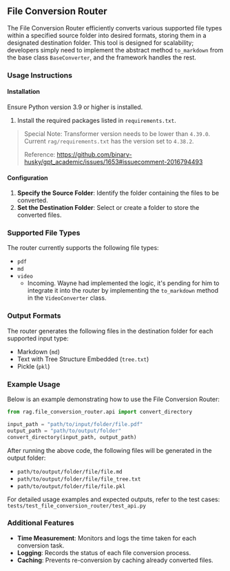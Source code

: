 ## File Conversion Router

The File Conversion Router efficiently converts various supported file types within a specified source folder into desired formats, storing them in a designated destination folder. This tool is designed for scalability; developers simply need to implement the abstract method `to_markdown` from the base class `BaseConverter`, and the framework handles the rest.

### Usage Instructions

#### Installation
Ensure Python version 3.9 or higher is installed.
1. Install the required packages listed in `requirements.txt`.
> Special Note: Transformer version needs to be lower than `4.39.0`. Current `rag/requirements.txt` has the version set to `4.38.2`.
> 
> Reference: https://github.com/binary-husky/gpt_academic/issues/1653#issuecomment-2016794493

#### Configuration
1. **Specify the Source Folder**: Identify the folder containing the files to be converted.
2. **Set the Destination Folder**: Select or create a folder to store the converted files.

### Supported File Types
The router currently supports the following file types:
- `pdf`
- `md`
- `video`
  - Incoming. Wayne had implemented the logic, it's pending for him to integrate it into the router by implementing the `to_markdown` method in the `VideoConverter` class.

### Output Formats
The router generates the following files in the destination folder for each supported input type:
- Markdown (`md`)
- Text with Tree Structure Embedded (`tree.txt`)
- Pickle (`pkl`)

### Example Usage
Below is an example demonstrating how to use the File Conversion Router:

```python
from rag.file_conversion_router.api import convert_directory

input_path = "path/to/input/folder/file.pdf"
output_path = "path/to/output/folder"
convert_directory(input_path, output_path)
```

After running the above code, the following files will be generated in the output folder:
- `path/to/output/folder/file/file.md`
- `path/to/output/folder/file/file_tree.txt`
- `path/to/output/folder/file/file.pkl`

For detailed usage examples and expected outputs, refer to the test cases: `tests/test_file_conversion_router/test_api.py`

### Additional Features
- **Time Measurement**: Monitors and logs the time taken for each conversion task.
- **Logging**: Records the status of each file conversion process.
- **Caching**: Prevents re-conversion by caching already converted files.
